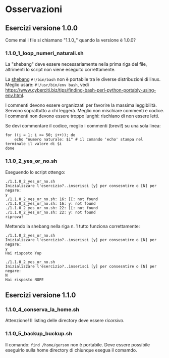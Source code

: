 # Osservazioni 

## Esercizi versione 1.0.0

Come mai i file si chiamano "1.1.0_" quando la versione è 1.0.0?

### 1.1.0_1_loop_numeri_naturali.sh

La "shebang" deve essere necessariamente nella prima riga del file, altrimenti lo script non viene eseguito correttamente.

La [shebang](https://bash.cyberciti.biz/guide/Shebang) `#!/bin/bash` non è portabile tra le diverse distribuzioni di linux. Meglio usare: `#!/usr/bin/env bash`, vedi https://www.cyberciti.biz/tips/finding-bash-perl-python-portably-using-env.html.

I commenti devono essere organizzati per favorire la massima leggibilità. Servono soprattutto a chi leggerà.
Meglio non mischiare commenti e codice. I commenti non devono essere troppo lunghi: rischiano di non essere letti.

Se devi commentare il codice, meglio i commenti (brevi!) su una sola linea:

```
for ((i = 1; i <= 50; i++)); do
    echo "numero naturale: $i" # il comando 'echo' stampa nel terminale il valore di $i
done
```

### 1.1.0_2_yes_or_no.sh

Eseguendo lo script ottengo:
```
./1.1.0_2_yes_or_no.sh           
Inizializzare l'esercizio?..inserisci [y] per consesntire o [N] per negare:
y
./1.1.0_2_yes_or_no.sh: 16: [[: not found
./1.1.0_2_yes_or_no.sh: 16: y: not found
./1.1.0_2_yes_or_no.sh: 22: [[: not found
./1.1.0_2_yes_or_no.sh: 22: y: not found
riprova!

```

Mettendo la shebang nella riga n. 1 tutto funziona correttamente:

```
./1.1.0_2_yes_or_no.sh
Inizializzare l'esercizio?..inserisci [y] per consesntire o [N] per negare:
y
Hai risposto Yup
```

```
./1.1.0_2_yes_or_no.sh
Inizializzare l'esercizio?..inserisci [y] per consesntire o [N] per negare:
N
Hai risposto NOPE
```

## Esercizi versione 1.1.0


### 1.1.0_4_conserva_la_home.sh

Attenzione! Il listing delle directory deve essere *ricorsivo*.



### 1.1.0_5_backup_buckup.sh

Il comando: ```find /home/gerson``` non è portabile. Deve essere possibile eseguirlo sulla home directory di chiunque esegua il comamdo.

